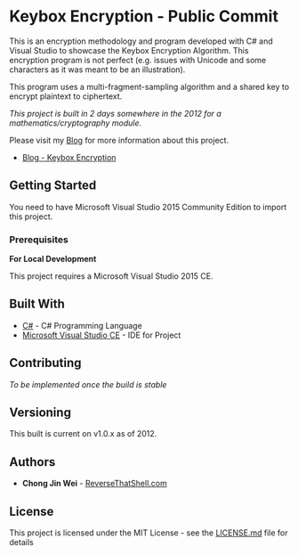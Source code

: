 # Keybox Encryption - Public Commit

This is an encryption methodology and program developed with C# and Visual Studio to showcase the Keybox Encryption Algorithm. This encryption program is not perfect (e.g. issues with Unicode and some characters as it was meant to be an illustration). 

This program uses a multi-fragment-sampling algorithm and a shared key to encrypt plaintext to ciphertext.

*This project is built in 2 days somewhere in the 2012 for a mathematics/cryptography module.*

Please visit my [Blog](https://www.reversethatshell.com) for more information about this project.
- [Blog - Keybox Encryption](https://www.reversethatshell.com/2018/03/27/keybox-encryption-algorithm)

## Getting Started

You need to have Microsoft Visual Studio 2015 Community Edition to import this project.

### Prerequisites

**For Local Development**

This project requires a Microsoft Visual Studio 2015 CE.

## Built With

* [C#](https://docs.microsoft.com/en-us/dotnet/csharp/programming-guide/) - C# Programming Language
* [Microsoft Visual Studio CE](https://www.visualstudio.com/) - IDE for Project

## Contributing

*To be implemented once the build is stable*

## Versioning

This built is current on v1.0.x as of 2012.

## Authors

* **Chong Jin Wei** - [ReverseThatShell.com](https://www.reversethatshell.com)

## License

This project is licensed under the MIT License - see the [LICENSE.md](https://github.com/jinwei908/KeyboxEncryption-Public/blob/master/LICENSE) file for details